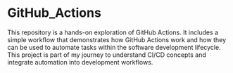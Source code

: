 # GitHub_Actions
This repository is a hands-on exploration of GitHub Actions. It includes a simple workflow that demonstrates how GitHub Actions work and how they can be used to automate tasks within the software development lifecycle. This project is part of my journey to understand CI/CD concepts and integrate automation into development workflows.
